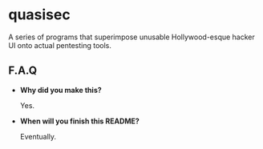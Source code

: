 # quasisec

A series of programs that superimpose unusable Hollywood-esque hacker UI onto actual pentesting tools.

## F.A.Q
* **Why did you make this?**

  Yes.
* **When will you finish this README?**

  Eventually.
